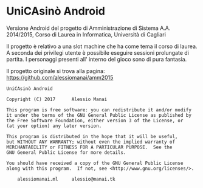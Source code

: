 # UniCAsinò Android #

Versione Android del progetto di Amministrazione di Sistema A.A. 2014/2015, Corso di Laurea in Informatica, Università di Cagliari

Il progetto è relativo a una slot machine che ha come tema il corso di laurea. A seconda dei privilegi utente è possibile eseguire sessioni prolungate di partita. I personaggi presenti all' interno del gioco sono di pura fantasia.

Il progetto originale si trova alla pagina: https://github.com/alessiomanai/amm2015

    UniCAsinò Android

    Copyright (C) 2017		Alessio Manai 

    This program is free software: you can redistribute it and/or modify
    it under the terms of the GNU General Public License as published by
    the Free Software Foundation, either version 3 of the License, or
    (at your option) any later version.

    This program is distributed in the hope that it will be useful,
    but WITHOUT ANY WARRANTY; without even the implied warranty of
    MERCHANTABILITY or FITNESS FOR A PARTICULAR PURPOSE.  See the
    GNU General Public License for more details.

    You should have received a copy of the GNU General Public License
    along with this program.  If not, see <http://www.gnu.org/licenses/>.

		alessiomanai.ml 	alessio@manai.tk 

